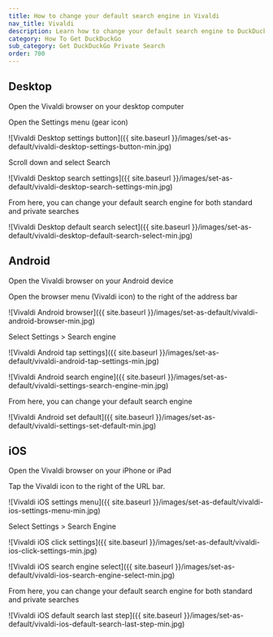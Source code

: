 ```yaml
---
title: How to change your default search engine in Vivaldi
nav_title: Vivaldi
description: Learn how to change your default search engine to DuckDuckGo in Vivaldi for desktop, Android, and iOS.
category: How To Get DuckDuckGo
sub_category: Get DuckDuckGo Private Search
order: 700
---
```


## Desktop

Open the Vivaldi browser on your desktop computer

Open the Settings menu (gear icon)

![Vivaldi Desktop settings button]({{ site.baseurl }}/images/set-as-default/vivaldi-desktop-settings-button-min.jpg)

Scroll down and select Search

![Vivaldi Desktop search settings]({{ site.baseurl }}/images/set-as-default/vivaldi-desktop-search-settings-min.jpg)

From here, you can change your default search engine for both standard and private searches

![Vivaldi Desktop default search select]({{ site.baseurl }}/images/set-as-default/vivaldi-desktop-default-search-select-min.jpg)

## Android

Open the Vivaldi browser on your Android device

Open the browser menu (Vivaldi icon) to the right of the address bar

![Vivaldi Android browser]({{ site.baseurl }}/images/set-as-default/vivaldi-android-browser-min.jpg)

Select Settings > Search engine

![Vivaldi Android tap settings]({{ site.baseurl }}/images/set-as-default/vivaldi-android-tap-settings-min.jpg)

![Vivaldi Android search engine]({{ site.baseurl }}/images/set-as-default/vivaldi-settings-search-engine-min.jpg)

From here, you can change your default search engine

![Vivaldi Android set default]({{ site.baseurl }}/images/set-as-default/vivaldi-settings-set-default-min.jpg)

## iOS

Open the Vivaldi browser on your iPhone or iPad

Tap the Vivaldi icon to the right of the URL bar.

![Vivaldi iOS settings menu]({{ site.baseurl }}/images/set-as-default/vivaldi-ios-settings-menu-min.jpg)

Select Settings > Search Engine

![Vivaldi iOS click settings]({{ site.baseurl }}/images/set-as-default/vivaldi-ios-click-settings-min.jpg)

![Vivaldi iOS search engine select]({{ site.baseurl }}/images/set-as-default/vivaldi-ios-search-engine-select-min.jpg)

From here, you can change your default search engine for both standard and private searches

![Vivaldi iOS default search last step]({{ site.baseurl }}/images/set-as-default/vivaldi-ios-default-search-last-step-min.jpg)
